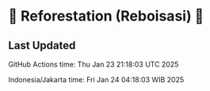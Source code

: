 
# 🌳 Reforestation (Reboisasi) 🌲

## Last Updated

GitHub Actions time: Thu Jan 23 21:18:03 UTC 2025

Indonesia/Jakarta time: Fri Jan 24 04:18:03 WIB 2025

